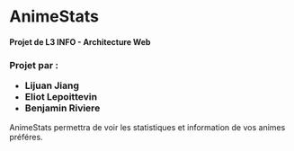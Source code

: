 <DOCTYPE html>
  <head>
  </head>
  <body>
    <h1>AnimeStats</h1>
    <h4>Projet de L3 INFO - Architecture Web</h3>
      <h3>Projet par : <ul>
      <li> Lijuan Jiang</li>
      <li> Eliot Lepoittevin</li> 
      <li> Benjamin Riviere</li> 
    </ul></h4>
    <p>AnimeStats permettra de voir les statistiques et information de vos animes préféres.</p>
  </body>
</html>
